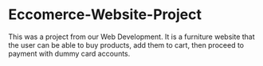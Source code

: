 # Eccomerce-Website-Project

This was a project from our Web Development. It is a furniture website that the user can be able to buy products, add them to cart, then proceed to payment with dummy card accounts.
